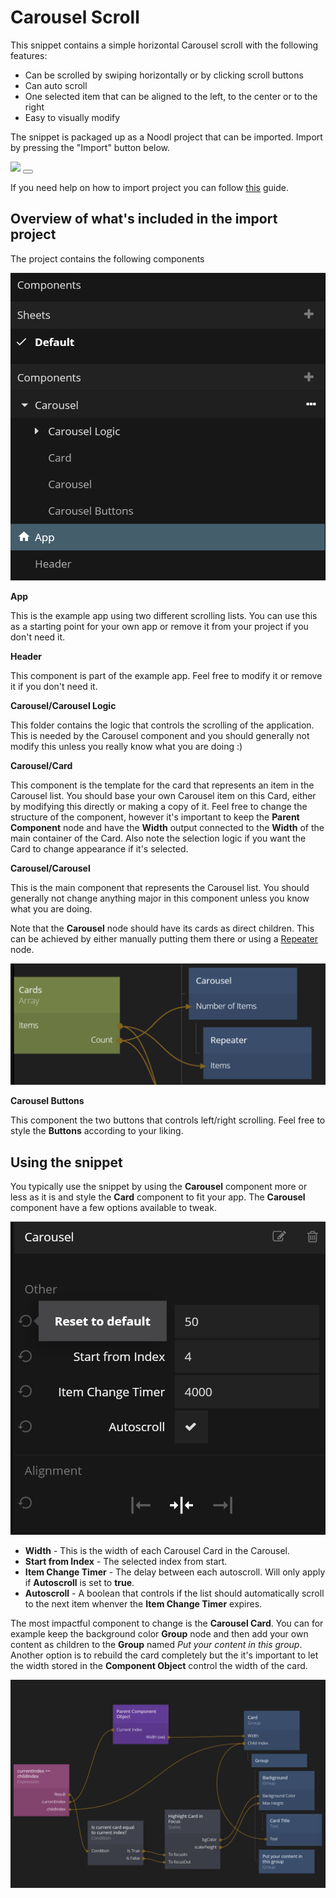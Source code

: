 # Carousel Scroll

This snippet contains a simple horizontal Carousel scroll with the following features:
* Can be scrolled by swiping horizontally or by clicking scroll buttons
* Can auto scroll
* One selected item that can be aligned to the left, to the center or to the right
* Easy to visually modify

The snippet is packaged up as a Noodl project that can be imported. Import by pressing the "Import" button below.

<div class="ndl-image-with-background">
    <img src="snippets/carousel-scroll/carousel-1.png"></img> 
<button class="ndl-import-button" onClick='importIntoNoodl("snippets/carousel-scroll/carousel-scroll-1-1.zip",{name:"Carousel Scroll Snippet",thumb:"snippets/carousel-scroll/carousel-1.png"})'></button>
</div>

If you need help on how to import project you can follow [this](/guides/importing/) guide.

## Overview of what's included in the import project

The project contains the following components

<div class="ndl-image-with-background">

![](./components.png)

</div>

**App**

This is the example app using two different scrolling lists. You can use this as a starting point for your own app or remove it from your project if you don't need it.

**Header**

This component is part of the example app. Feel free to modify it or remove it if you don't need it.

**Carousel/Carousel Logic**

This folder contains the logic that controls the scrolling of the application. This is needed by the Carousel component and you should generally not modify this unless you really know what you are doing :)

**Carousel/Card**

This component is the template for the card that represents an item in the Carousel list. You should base your own Carousel item on this Card, either by modifying this directly or making a copy of it. Feel free to change the structure of the component, however it's important to keep the **Parent Component** node and have the **Width** output connected to the **Width** of the main container of the Card. Also note the selection logic if you want the Card to change appearance if it's selected.


**Carousel/Carousel**

This is the main component that represents the Carousel list. You should generally not change anything major in this component unless you know what you are doing.

Note that the **Carousel** node should have its cards as direct children. This can be achieved by either manually putting them there or using a [Repeater](/nodes/ui-elements/repeater/) node.

<div class="ndl-image-with-background">

![](./carousel-repeater.png)

</div>

**Carousel Buttons**

This component the two buttons that controls left/right scrolling. Feel free to style the **Buttons** according to your liking.

## Using the snippet

You typically use the snippet by using the **Carousel** component more or less as it is and style the **Card** component to fit your app.
The **Carousel** component have a few options available to tweak.

<div class="ndl-image-with-background">

![](./carousel-params.png)

</div>

* **Width** - This is the width of each Carousel Card in the Carousel.
* **Start from Index** - The selected index from start.
* **Item Change Timer** - The delay between each autoscroll. Will only apply if **Autoscroll** is set to **true**.
* **Autoscroll** - A boolean that controls if the list should automatically scroll to the next item whenver the **Item Change Timer** expires.

The most impactful component to change is the **Carousel Card**. You can for example keep the background color **Group** node and then add your own content as children to the **Group** named _Put your content in this group_. Another option is to rebuild the card completely but the it's important to let the width stored in the **Component Object** control the width of the card.

<div class="ndl-image-with-background l">

![](./carousel-card.png)

</div>